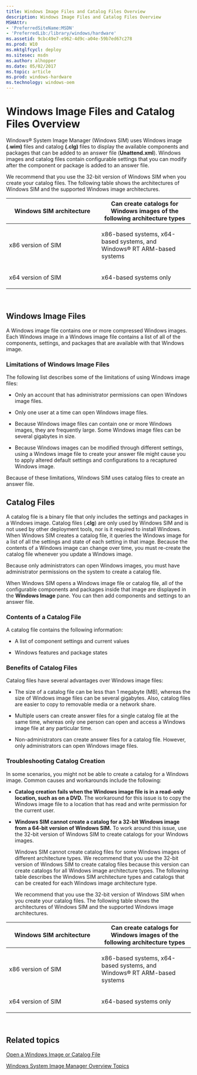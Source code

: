 ```yaml
---
title: Windows Image Files and Catalog Files Overview
description: Windows Image Files and Catalog Files Overview
MSHAttr:
- 'PreferredSiteName:MSDN'
- 'PreferredLib:/library/windows/hardware'
ms.assetid: 9cbc49e7-e962-4d9c-a04e-59b7ed67c278
ms.prod: W10
ms.mktglfcycl: deploy
ms.sitesec: msdn
ms.author: alhopper
ms.date: 05/02/2017
ms.topic: article
ms.prod: windows-hardware
ms.technology: windows-oem
---
```


# Windows Image Files and Catalog Files Overview


Windows® System Image Manager (Windows SIM) uses Windows image **(.wim)** files and catalog **(.clg)** files to display the available components and packages that can be added to an answer file (**Unattend.xml**). Windows images and catalog files contain configurable settings that you can modify after the component or package is added to an answer file.

We recommend that you use the 32-bit version of Windows SIM when you create your catalog files. The following table shows the architectures of Windows SIM and the supported Windows image architectures.

<table>
<colgroup>
<col width="50%" />
<col width="50%" />
</colgroup>
<thead>
<tr class="header">
<th>Windows SIM architecture</th>
<th>Can create catalogs for Windows images of the following architecture types</th>
</tr>
</thead>
<tbody>
<tr class="odd">
<td><p>x86 version of SIM</p></td>
<td><p>x86-based systems, x64-based systems, and Windows® RT ARM-based systems</p></td>
</tr>
<tr class="even">
<td><p>x64 version of SIM</p></td>
<td><p>x64-based systems only</p></td>
</tr>
</tbody>
</table>

 

## Windows Image Files


A Windows image file contains one or more compressed Windows images. Each Windows image in a Windows image file contains a list of all of the components, settings, and packages that are available with that Windows image.

### Limitations of Windows Image Files

The following list describes some of the limitations of using Windows image files:

-   Only an account that has administrator permissions can open Windows image files.

-   Only one user at a time can open Windows image files.

-   Because Windows image files can contain one or more Windows images, they are frequently large. Some Windows image files can be several gigabytes in size.

-   Because Windows images can be modified through different settings, using a Windows image file to create your answer file might cause you to apply altered default settings and configurations to a recaptured Windows image.

Because of these limitations, Windows SIM uses catalog files to create an answer file.

## Catalog Files


A catalog file is a binary file that only includes the settings and packages in a Windows image. Catalog files (.**clg**) are only used by Windows SIM and is not used by other deployment tools, nor is it required to install Windows. When Windows SIM creates a catalog file, it queries the Windows image for a list of all the settings and state of each setting in that image. Because the contents of a Windows image can change over time, you must re-create the catalog file whenever you update a Windows image.

Because only administrators can open Windows images, you must have administrator permissions on the system to create a catalog file.

When Windows SIM opens a Windows image file or catalog file, all of the configurable components and packages inside that image are displayed in the **Windows Image** pane. You can then add components and settings to an answer file.

### Contents of a Catalog File

A catalog file contains the following information:

-   A list of component settings and current values

-   Windows features and package states

### Benefits of Catalog Files

Catalog files have several advantages over Windows image files:

-   The size of a catalog file can be less than 1 megabyte (MB), whereas the size of Windows image files can be several gigabytes. Also, catalog files are easier to copy to removable media or a network share.

-   Multiple users can create answer files for a single catalog file at the same time, whereas only one person can open and access a Windows image file at any particular time.

-   Non-administrators can create answer files for a catalog file. However, only administrators can open Windows image files.

### Troubleshooting Catalog Creation

In some scenarios, you might not be able to create a catalog for a Windows image. Common causes and workarounds include the following:

-   **Catalog creation fails when the Windows image file is in a read-only location, such as on a DVD.** The workaround for this issue is to copy the Windows image file to a location that has read and write permission for the current user.

-   **Windows SIM cannot create a catalog for a 32-bit Windows image from a 64-bit version of Windows SIM.** To work around this issue, use the 32-bit version of Windows SIM to create catalogs for your Windows images.

    Windows SIM cannot create catalog files for some Windows images of different architecture types. We recommend that you use the 32-bit version of Windows SIM to create catalog files because this version can create catalogs for all Windows image architecture types. The following table describes the Windows SIM architecture types and catalogs that can be created for each Windows image architecture type.

    We recommend that you use the 32-bit version of Windows SIM when you create your catalog files. The following table shows the architectures of Windows SIM and the supported Windows image architectures.

<table>
<colgroup>
<col width="50%" />
<col width="50%" />
</colgroup>
<thead>
<tr class="header">
<th>Windows SIM architecture</th>
<th>Can create catalogs for Windows images of the following architecture types</th>
</tr>
</thead>
<tbody>
<tr class="odd">
<td><p>x86 version of SIM</p></td>
<td><p>x86-based systems, x64-based systems, and Windows® RT ARM-based systems</p></td>
</tr>
<tr class="even">
<td><p>x64 version of SIM</p></td>
<td><p>x64-based systems only</p></td>
</tr>
</tbody>
</table>

 

## Related topics


[Open a Windows Image or Catalog File](open-a-windows-image-or-catalog-file.md)

[Windows System Image Manager Overview Topics](windows-system-image-manager-overview-topics.md)

 

 







